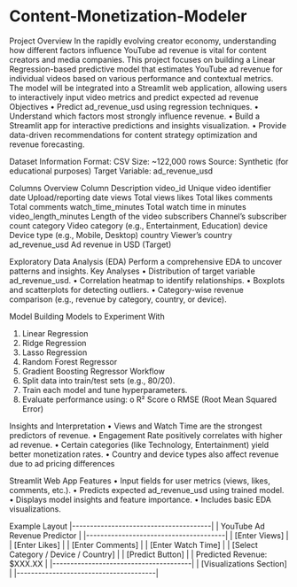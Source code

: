# Content-Monetization-Modeler
Project Overview
In the rapidly evolving creator economy, understanding how different factors influence YouTube ad revenue is vital for content creators and media companies.
This project focuses on building a Linear Regression-based predictive model that estimates YouTube ad revenue for individual videos based on various performance and contextual metrics.
The model will be integrated into a Streamlit web application, allowing users to interactively input video metrics and predict expected ad revenue
Objectives
•	Predict ad_revenue_usd using regression techniques.
•	Understand which factors most strongly influence revenue.
•	Build a Streamlit app for interactive predictions and insights visualization.
•	Provide data-driven recommendations for content strategy optimization and revenue forecasting.

Dataset Information
Format: CSV
Size: ~122,000 rows
Source: Synthetic (for educational purposes)
Target Variable: ad_revenue_usd

Columns Overview
Column	Description
video_id	Unique video identifier
date	Upload/reporting date
views	Total views
likes	Total likes
comments	Total comments
watch_time_minutes	Total watch time in minutes
video_length_minutes	Length of the video
subscribers	Channel’s subscriber count
category	Video category (e.g., Entertainment, Education)
device	Device type (e.g., Mobile, Desktop)
country	Viewer’s country
ad_revenue_usd	Ad revenue in USD (Target)

Exploratory Data Analysis (EDA)
Perform a comprehensive EDA to uncover patterns and insights.
Key Analyses
•	Distribution of target variable ad_revenue_usd.
•	Correlation heatmap to identify relationships.
•	Boxplots and scatterplots for detecting outliers.
•	Category-wise revenue comparison (e.g., revenue by category, country, or device).

Model Building
Models to Experiment With
1.	Linear Regression
2.	Ridge Regression
3.	Lasso Regression
4.	Random Forest Regressor
5.	Gradient Boosting Regressor
Workflow
1.	Split data into train/test sets (e.g., 80/20).
2.	Train each model and tune hyperparameters.
3.	Evaluate performance using:
o	R² Score
o	RMSE (Root Mean Squared Error)

Insights and Interpretation
•	Views and Watch Time are the strongest predictors of revenue.
•	Engagement Rate positively correlates with higher ad revenue.
•	Certain categories (like Technology, Entertainment) yield better monetization rates.
•	Country and device types also affect revenue due to ad pricing differences

Streamlit Web App
Features
•	Input fields for user metrics (views, likes, comments, etc.).
•	Predicts expected ad_revenue_usd using trained model.
•	Displays model insights and feature importance.
•	Includes basic EDA visualizations.

Example Layout
|---------------------------------------|
| YouTube Ad Revenue Predictor          |
|---------------------------------------|
| [Enter Views]                         |
| [Enter Likes]                         |
| [Enter Comments]                      |
| [Enter Watch Time]                    |
| [Select Category / Device / Country]  |
| [Predict Button]                      |
| Predicted Revenue: $XXX.XX            |
|---------------------------------------|
| [Visualizations Section]              |
|---------------------------------------|

